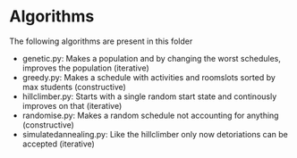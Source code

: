 # Algorithms

The following algorithms are present in this folder

- genetic.py: Makes a population and by changing the worst schedules, improves the population (iterative)
- greedy.py: Makes a schedule with activities and roomslots sorted by max students (constructive)
- hillclimber.py: Starts with a single random start state and continously improves on that (iterative)
- randomise.py: Makes a random schedule not accounting for anything (constructive)
- simulatedannealing.py: Like the hillclimber only now detoriations can be accepted (iterative)
